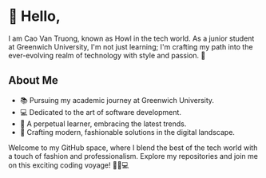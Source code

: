 # 👋 Hello,

I am Cao Van Truong, known as Howl in the tech world. As a junior student at Greenwich University, I'm not just learning; I'm crafting my path into the ever-evolving realm of technology with style and passion. 🚀

## About Me

- 📚 Pursuing my academic journey at Greenwich University.
- 💻 Dedicated to the art of software development.
- 🌱 A perpetual learner, embracing the latest trends.
- 🚀 Crafting modern, fashionable solutions in the digital landscape.

Welcome to my GitHub space, where I blend the best of the tech world with a touch of fashion and professionalism. Explore my repositories and join me on this exciting coding voyage! 💼👔💻
